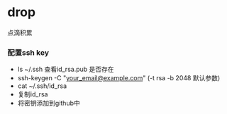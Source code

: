 # drop
点滴积累


### 配置ssh key
- ls ~/.ssh  查看id_rsa.pub 是否存在
- ssh-keygen -C "your_email@example.com" (-t rsa -b 2048 默认参数)
- cat ~/.ssh/id_rsa  
- 复制id_rsa
- 将密钥添加到github中
